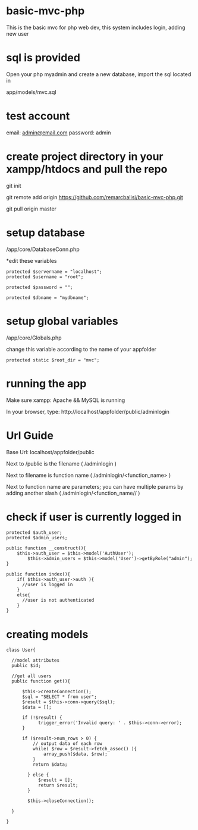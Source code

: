 # basic-mvc-php
This is the basic mvc for php web dev, this system includes login, adding new user

# sql is provided
Open your php myadmin and create a new database, import the sql located in

app/models/mvc.sql

# test account
email: admin@email.com
password: admin

# create project directory in your xampp/htdocs and pull the repo
git init

git remote add origin https://github.com/remarcbalisi/basic-mvc-php.git

git pull origin master

# setup database
<appfolder>/app/core/DatabaseConn.php

*edit these variables

    protected $servername = "localhost";
    protected $username = "root";

    protected $password = "";

    protected $dbname = "mydbname";

# setup global variables
<appfolder>/app/core/Globals.php

change this variable according to the name of your appfolder

    protected static $root_dir = "mvc";

# running the app
Make sure xampp: Apache && MySQL is running

In your browser, type: http://localhost/appfolder/public/adminlogin

# Url Guide

Base Url: localhost/appfolder/public

Next to /public is the filename ( /adminlogin )

Next to filename is function name ( /adminlogin/<function_name> )

Next to function name are parameters; you can have multiple params by adding another slash ( /adminlogin/<function_name/<params>/<params> )

# check if user is currently logged in
    protected $auth_user;
    protected $admin_users;

    public function __construct(){
        $this->auth_user = $this->model('AuthUser');
            $this->admin_users = $this->model('User')->getByRole("admin");
    }

    public function index(){
        if( $this->auth_user->auth ){
          //user is logged in
        }
        else{
          //user is not authenticated
        }
    }

# creating models
    class User{
  
      //model attributes
      public $id;

      //get all users
      public function get(){
    
          $this->createConnection();
          $sql = "SELECT * from user";
          $result = $this->conn->query($sql);
          $data = [];

          if (!$result) {
                trigger_error('Invalid query: ' . $this->conn->error);
          }

          if ($result->num_rows > 0) {
              // output data of each row
              while( $row = $result->fetch_assoc() ){
                  array_push($data, $row);
              }
              return $data;

            } else {
                $result = [];
                return $result;
            }

            $this->closeConnection();
  
      }

    }
